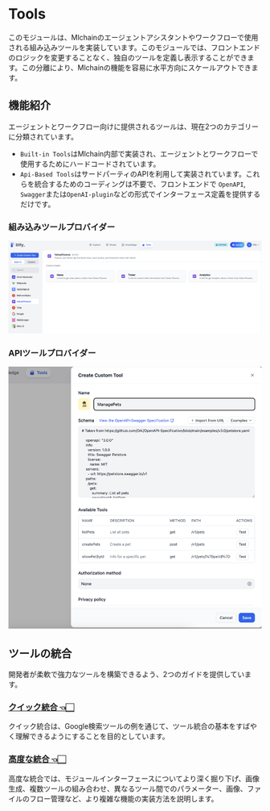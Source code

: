 # Tools

このモジュールは、Mlchainのエージェントアシスタントやワークフローで使用される組み込みツールを実装しています。このモジュールでは、フロントエンドのロジックを変更することなく、独自のツールを定義し表示することができます。この分離により、Mlchainの機能を容易に水平方向にスケールアウトできます。

## 機能紹介

エージェントとワークフロー向けに提供されるツールは、現在2つのカテゴリーに分類されています。

- `Built-in Tools`はMlchain内部で実装され、エージェントとワークフローで使用するためにハードコードされています。
- `Api-Based Tools`はサードパーティのAPIを利用して実装されています。これらを統合するためのコーディングは不要で、フロントエンドで
  `OpenAPI`, `Swagger`または`OpenAI-plugin`などの形式でインターフェース定義を提供するだけです。

### 組み込みツールプロバイダー

![Alt text](docs/images/index/image.png)

### APIツールプロバイダー

![Alt text](docs/images/index/image-1.png)

## ツールの統合

開発者が柔軟で強力なツールを構築できるよう、2つのガイドを提供しています。

### [クイック統合 👈🏻](./docs/ja_JP/tool_scale_out.md)

クイック統合は、Google検索ツールの例を通じて、ツール統合の基本をすばやく理解できるようにすることを目的としています。

### [高度な統合 👈🏻](./docs/ja_JP/advanced_scale_out.md)

高度な統合では、モジュールインターフェースについてより深く掘り下げ、画像生成、複数ツールの組み合わせ、異なるツール間でのパラメーター、画像、ファイルのフロー管理など、より複雑な機能の実装方法を説明します。